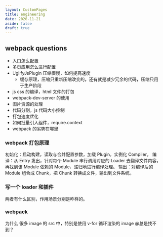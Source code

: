 ```yaml
---
layout: CustomPages
title: engineering
date: 2020-11-21
aside: false
draft: true
---
```


## webpack questions

- 入口怎么配置
- 多页应用怎么进行配置
- UglifyJsPlugin 压缩很慢，如何提高速度
  - 缓存原理，压缩只重新压缩改变的，还有就是减少冗余的代码，压缩只用于生产阶段
- js css 的编译，html 文件的打包
- webpack-dev-server 的使用
- 图片资源的处理
- 代码分割，js 代码大小控制
- 打包速度优化
- 如何批量引入组件，require.context
- webpack 的劣势在哪里

### webpack 打包原理

初始化：启动构建，读取与合并配置参数，加载 Plugin，实例化 Compiler。
编译：从 Entry 发出，针对每个 Module 串行调用对应的 Loader 去翻译文件内容，再找到该 Module 依赖的 Module，递归地进行编译处理。
输出：对编译后的 Module 组合成 Chunk，把 Chunk 转换成文件，输出到文件系统。

### 写一个 loader 和插件

两者有什么区别，作用场景分别是咋样的。

### webpack

为什么 很多 image 的 src 中，特别是使用 v-for 循环渲染的 image @总是找不到？
